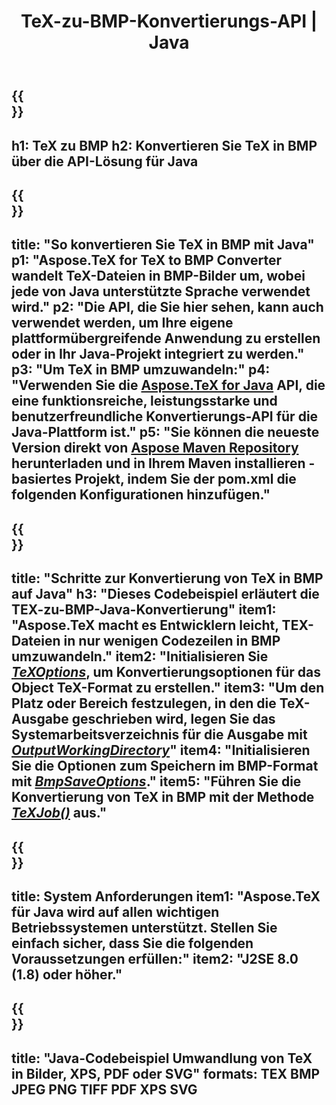 ﻿---
translation: true
template: /_templates/_conversion-child-java.md
title: TeX-zu-BMP-Konvertierungs-API | Java
description: TeX-zu-BMP-Konvertierungsfunktionalität. Integrieren Sie diese lokale Java-Bibliothek in Ihr Projekt oder verwenden Sie plattformübergreifende Anwendungen, um TeX in BMP zu konvertieren.
keywords: tex zu bmp api java, tex2bmp integrieren
url: /java/conversion/tex-to-bmp/
family: tex
platformtag: java
feature: conversion
informat: TEX
outformat: BMP
otherformats: PNG JPEG TIFF PDF XPS SVG
---

{{<section banner>}}
---
h1: TeX zu BMP
h2: Konvertieren Sie TeX in BMP über die API-Lösung für Java
---

{{<section overview>}}
---
title: "So konvertieren Sie TeX in BMP mit Java"
p1: "Aspose.TeX for TeX to BMP Converter wandelt TeX-Dateien in BMP-Bilder um, wobei jede von Java unterstützte Sprache verwendet wird."
p2: "Die API, die Sie hier sehen, kann auch verwendet werden, um Ihre eigene plattformübergreifende Anwendung zu erstellen oder in Ihr Java-Projekt integriert zu werden."
p3: "Um TeX in BMP umzuwandeln:"
p4: "Verwenden Sie die [Aspose.TeX for Java](https://products.aspose.com/tex/java) API, die eine funktionsreiche, leistungsstarke und benutzerfreundliche Konvertierungs-API für die Java-Plattform ist."
p5: "Sie können die neueste Version direkt von [Aspose Maven Repository](https://repository.aspose.com/tex/) herunterladen und in Ihrem Maven installieren -basiertes Projekt, indem Sie der pom.xml die folgenden Konfigurationen hinzufügen."
---

{{<section feature1>}}
---
title: "Schritte zur Konvertierung von TeX in BMP auf Java"
h3: "Dieses Codebeispiel erläutert die TEX-zu-BMP-Java-Konvertierung"
item1: "Aspose.TeX macht es Entwicklern leicht, TEX-Dateien in nur wenigen Codezeilen in BMP umzuwandeln."
item2: "Initialisieren Sie [*TeXOptions*](https://reference.aspose.com/tex/java/com.aspose.tex/TeXOptions), um Konvertierungsoptionen für das Object TeX-Format zu erstellen."
item3: "Um den Platz oder Bereich festzulegen, in den die TeX-Ausgabe geschrieben wird, legen Sie das Systemarbeitsverzeichnis für die Ausgabe mit [*OutputWorkingDirectory*](https://reference.aspose.com/tex/java/com.aspose.tex/TeXOptions#getOutputWorkingDirectory--)"
item4: "Initialisieren Sie die Optionen zum Speichern im BMP-Format mit [*BmpSaveOptions*](https://reference.aspose.com/tex/java/com.aspose.tex.rendering/BmpSaveOptions)."
item5: "Führen Sie die Konvertierung von TeX in BMP mit der Methode [*TeXJob()*](https://reference.aspose.com/tex/java/com.aspose.tex/TeXJob) aus."
---

{{<section feature2>}}
---
title: System Anforderungen
item1: "Aspose.TeX für Java wird auf allen wichtigen Betriebssystemen unterstützt. Stellen Sie einfach sicher, dass Sie die folgenden Voraussetzungen erfüllen:"
item2: "J2SE 8.0 (1.8) oder höher."
---

{{<section widget>}}
---
title: "Java-Codebeispiel Umwandlung von TeX in Bilder, XPS, PDF oder SVG"
formats: TEX BMP JPEG PNG TIFF PDF XPS SVG
---